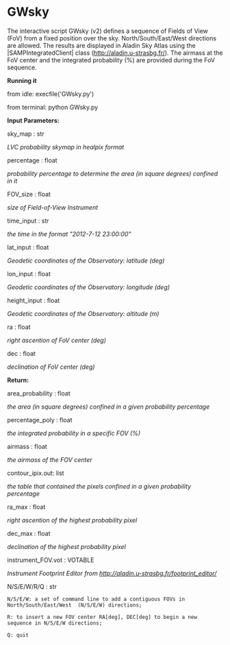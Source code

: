 # GWsky
The interactive script GWsky (v2) defines a sequence of Fields of View (FoV)
from a fixed position over the sky. North/South/East/West directions are allowed.
The results are displayed in Aladin Sky Atlas using the |SAMPIntegratedClient| class
(http://aladin.u-strasbg.fr/).
The airmass at the FoV center and the integrated probability (%)
are provided during the FoV sequence.

**Running it**

from idle:  execfile('GWsky.py')

from terminal: python GWsky.py


**Input Parameters:**


sky_map : str 

*LVC probability skymap in healpix format*

percentage : float

*probability percentage to determine the area (in square degrees) confined in it*

FOV_size : float

*size of Field-of-View Instrument*

time_input : str

*the time in the format "2012-7-12 23:00:00"* 

lat_input : float

*Geodetic coordinates of the Observatory: latitude (deg)*

lon_input : float

*Geodetic coordinates of the Observatory: longitude (deg)*

height_input : float

*Geodetic coordinates of the Observatory: altitude (m)*

ra : float

*right ascention of FoV center (deg)*

dec : float

*declination of FoV center (deg)*


**Return:**

area_probability : float

*the area (in square degrees) confined in a given probability percentage*

percentage_poly : float

*the integrated probability in a specific FOV (%)*

airmass : float

*the airmass of the FOV center*

contour_ipix.out: list

*the table that contained the pixels confined in a given probability percentage*

ra_max : float

*right ascention of the highest probability pixel*

dec_max : float

*declination of the highest probability pixel*

instrument_FOV.vot : VOTABLE

*Instrument Footprint Editor from http://aladin.u-strasbg.fr/footprint_editor/*

N/S/E/W/R/Q : str

    N/S/E/W: a set of command line to add a contiguous FOVs in North/South/East/West  (N/S/E/W) directions;
  
    R: to insert a new FOV center RA[deg], DEC[deg] to begin a new sequence in N/S/E/W directions;
  
    Q: quit
     



